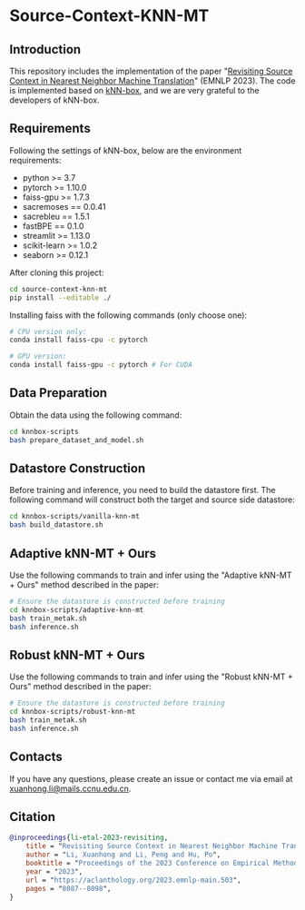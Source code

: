 
# Source-Context-KNN-MT

## Introduction
This repository includes the implementation of the paper "[Revisiting Source Context in Nearest Neighbor Machine Translation](https://aclanthology.org/2023.emnlp-main.503/)" (EMNLP 2023). The code is implemented based on [kNN-box](https://github.com/NJUNLP/knn-box), and we are very grateful to the developers of kNN-box.

## Requirements
Following the settings of kNN-box, below are the environment requirements:
* python >= 3.7
* pytorch >= 1.10.0
* faiss-gpu >= 1.7.3
* sacremoses == 0.0.41
* sacrebleu == 1.5.1
* fastBPE == 0.1.0
* streamlit >= 1.13.0
* scikit-learn >= 1.0.2
* seaborn >= 0.12.1

After cloning this project:
```bash
cd source-context-knn-mt
pip install --editable ./
```

Installing faiss with the following commands (only choose one):

```bash
# CPU version only:
conda install faiss-cpu -c pytorch

# GPU version:
conda install faiss-gpu -c pytorch # For CUDA
```

## Data Preparation
Obtain the data using the following command:
```bash
cd knnbox-scripts
bash prepare_dataset_and_model.sh
```

## Datastore Construction
Before training and inference, you need to build the datastore first. The following command will construct both the target and source side datastore:
```bash
cd knnbox-scripts/vanilla-knn-mt
bash build_datastore.sh
```

## Adaptive kNN-MT + Ours
Use the following commands to train and infer using the "Adaptive kNN-MT + Ours" method described in the paper:

```bash
# Ensure the datastore is constructed before training
cd knnbox-scripts/adaptive-knn-mt
bash train_metak.sh
bash inference.sh
```

## Robust kNN-MT + Ours
Use the following commands to train and infer using the "Robust kNN-MT + Ours" method described in the paper:

```bash
# Ensure the datastore is constructed before training
cd knnbox-scripts/robust-knn-mt
bash train_metak.sh
bash inference.sh
```

## Contacts
If you have any questions, please create an issue or contact me via email at xuanhong.li@mails.ccnu.edu.cn.

## Citation

```bibtex
@inproceedings{li-etal-2023-revisiting,
    title = "Revisiting Source Context in Nearest Neighbor Machine Translation",
    author = "Li, Xuanhong and Li, Peng and Hu, Po",
    booktitle = "Proceedings of the 2023 Conference on Empirical Methods in Natural Language Processing",
    year = "2023",
    url = "https://aclanthology.org/2023.emnlp-main.503",
    pages = "8087--8098",
}
